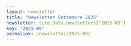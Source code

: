 ```yaml
---
layout: newsletter
title: "Newsletter Settembre 2025"
newsletter: site.data.newsletters["2025-09"]
key: "2025-09"
permalink: /newsletter/2025-09/
---
```

